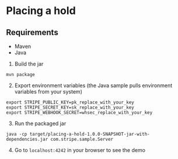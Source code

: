 # Placing a hold

## Requirements
* Maven
* Java


1. Build the jar
```
mvn package
```

2. Export environment variables
(the Java sample pulls environment variables from your system)

```
export STRIPE_PUBLIC_KEY=pk_replace_with_your_key
export STRIPE_SECRET_KEY=sk_replace_with_your_key
export STRIPE_WEBHOOK_SECRET=whsec_replace_with_your_key
```

3. Run the packaged jar
```
java -cp target/placing-a-hold-1.0.0-SNAPSHOT-jar-with-dependencies.jar com.stripe.sample.Server
```

4. Go to `localhost:4242` in your browser to see the demo
